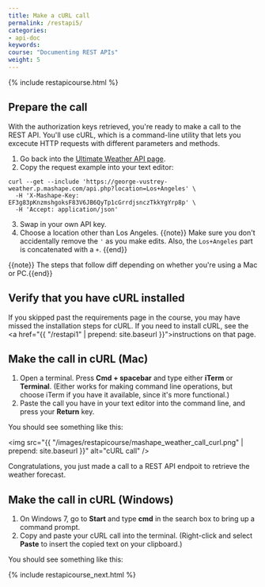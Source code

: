 ```yaml
---
title: Make a cURL call
permalink: /restapi5/
categories:
- api-doc
keywords: 
course: "Documenting REST APIs"
weight: 5
---
```

{% include restapicourse.html %}

## Prepare the call

With the authorization keys retrieved, you're ready to make a call to the REST API. You'll use cURL, which is a command-line utility that lets you excecute HTTP requests with different parameters and methods.

1. Go back into the [Ultimate Weather API page](https://www.mashape.com/george-vustrey/ultimate-weather-forecasts).
2. Copy the request example into your text editor:

```
curl --get --include 'https://george-vustrey-weather.p.mashape.com/api.php?location=Los+Angeles' \
  -H 'X-Mashape-Key: EF3g83pKnzmshgoksF83V6JB6QyTp1cGrrdjsnczTkkYgYrp8p' \
  -H 'Accept: application/json'
```
3. Swap in your own API key.
4. Choose a location other than Los Angeles.
{{note}} Make sure you don't accidentally remove the `'` as you make edits. Also, the `Los+Angeles` part is concatenated with a `+`. {{end}}

{{note}} The steps that follow diff depending on whether you're using a Mac or PC.{{end}}

## Verify that you have cURL installed

If you skipped past the requirements page in the course, you may have missed the installation steps for cURL. If you need to install cURL, see the <a href="{{ "/restapi1" | prepend: site.baseurl }}">instructions on that page</a>.

## Make the call in cURL (Mac)

1. Open a terminal. Press **Cmd + spacebar** and type either **iTerm** or **Terminal**. (Either works for making command line operations, but choose iTerm if you have it available, since it's more functional.)
2. Paste the call you have in your text editor into the command line, and press your **Return** key.

You should see something like this:

<img src="{{ "/images/restapicourse/mashape_weather_call_curl.png" | prepend: site.baseurl }}" alt="cURL call" />

Congratulations, you just made a call to a REST API endpoit to retrieve the weather forecast.

## Make the call in cURL (Windows)

1. On Windows 7, go to **Start** and type **cmd** in the search box to bring up a command prompt. 
2. Copy and paste your cURL call into the terminal. (Right-click and select **Paste** to insert the copied text on your clipboard.)

You should see something like this:



{% include restapicourse_next.html %}



